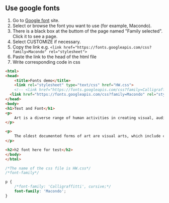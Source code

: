 ## Use google fonts

1. Go to [Google font] site.
2. Select or browse the font you want to use (for example, Macondo).
3. There is a black box at the buttom of the page named "Family selected". Click it to see a page.
4. Select CUSTOMIZE if necessary.
5. Copy the link e.g. `<link href="https://fonts.googleapis.com/css?family=Macondo" rel="stylesheet">`
6. Paste the link to the head of the html file
7. Write corresponding code in css 


```html
<html>
<head>
	<title>Fonts demo</title>
	<link rel="stylesheet" type="text/css" href="HW.css">
	<!-- <link href="https://fonts.googleapis.com/css?family=Calligraffitti" rel="stylesheet"> -->
  <link href="https://fonts.googleapis.com/css?family=Macondo" rel="stylesheet">
</head>
<body>
<h1>Text and Font</h1>
<p> 
	Art is a diverse range of human activities in creating visual, auditory or performing artifacts (artworks), expressing the author's imaginative or technical skill, intended to be <span>appreciated for their beauty or emotional power.</span> In their most general form these activities include the production of works of art, the criticism of art, the study of the history of art, and the aesthetic dissemination of art.
</p>

<p>
	The oldest documented forms of art are visual arts, which include creation of images or objects in fields including painting, sculpture, printmaking, photography, and other visual media. Architecture is often included as one of the visual arts; however, like the decorative arts, or advertising, it involves the creation of objects where the practical considerations of use are essential-in a way that they usually are not in a painting, for example.  Music, theatre, film, dance, and other performing arts, as well as literature and other media such as interactive media, are included in a broader definition of art or the arts. Until the 17th century, art referred to any skill or mastery and was not differentiated from crafts or sciences. In modern usage after the 17th century, where aesthetic considerations are paramount, the fine arts are separated and distinguished from acquired skills in general, such as the decorative or applied arts.
</p>

<h2>h2 font here for test</h2>
</body>
</html>
```

```css
/*The name of the css file is HW.css*/
/*font-family*/

p {
	/*font-family: 'Calligraffitti', cursive;*/
	font-family: 'Macondo';
}
```


[Google font]:https://fonts.google.com/

